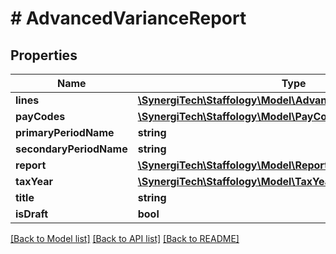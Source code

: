 # # AdvancedVarianceReport

## Properties

Name | Type | Description | Notes
------------ | ------------- | ------------- | -------------
**lines** | [**\SynergiTech\Staffology\Model\AdvancedVarianceReportLine[]**](AdvancedVarianceReportLine.md) |  | [optional]
**payCodes** | [**\SynergiTech\Staffology\Model\PayCode[]**](PayCode.md) |  | [optional]
**primaryPeriodName** | **string** |  | [optional]
**secondaryPeriodName** | **string** |  | [optional]
**report** | [**\SynergiTech\Staffology\Model\Report**](Report.md) |  | [optional]
**taxYear** | [**\SynergiTech\Staffology\Model\TaxYear**](TaxYear.md) |  | [optional]
**title** | **string** |  | [optional]
**isDraft** | **bool** |  | [optional]

[[Back to Model list]](../../README.md#models) [[Back to API list]](../../README.md#endpoints) [[Back to README]](../../README.md)
